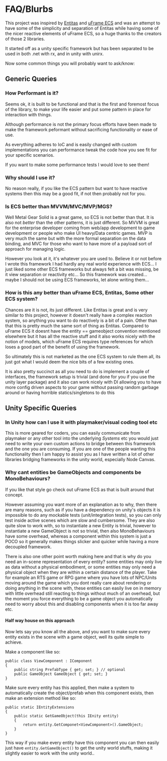 # FAQ/Blurbs

This project was inspired by [Entitas](https://github.com/sschmid/Entitas-CSharp) and [uFrame ECS](https://github.com/micahosborne/uFrame) and was an attempt to have some of the simplicity and separation of Entitas while having some of the nicer reactive elements of uFrame ECS, so a huge thanks to the creators of those 2 libraries.

It started off as a unity specific framework but has been separated to be used in both .net with rx, and in unity with unirx.

Now some common things you will probably want to ask/know:

## Generic Queries

### How Performant is it?

Seems ok, it is built to be functional and that is the first and foremost focus of the library, to make your life easier and put some pattern in place for interaction with things. 

Although performance is not the primary focus efforts have been made to make the framework peformant without sacrificing functionality or ease of use.

As everything adheres to IoC and is easily changed with custom implementations you can performance tweak the code how you see fit for your specific scenarios.

If you want to make some performance tests I would love to see them!

### Why should I use it?

No reason really, if you like the ECS pattern but want to have reactive systems then this may be a good fit, if not then probably not for you.

### Is ECS better than MVVM/MVC/MVP/MGS?

Well Metal Gear Solid is a great game, so ECS is not better than that. It is also not *better* than the other patterns, it is just different. So MVVM is great for the enterprise developer coming from web/app development to game development or people who make UI heavy/Data centric games. MVP is very much the same but with the more formal separation on the data binding, and MVC for those who want to have more of a payload sort of approach for managing logic.

However you look at it, it's whatever you are used to. Believe it or not before I wrote this framework I had hardly any real world experience with ECS... I just liked some other ECS frameworks but always felt a bit was missing, be it view separation or reactivity etc... So this framework was created... maybe I should not be using ECS frameworks, let alone writing them...

### How is this any better than uFrame ECS, Entitas, Some other ECS system?

Chances are it is not, its just different. Like Entitas is great and is very similar to this project, however it doesn't really have a complex reaction system, so anything you want to do reactively is a bit of a pain. Other than that this is pretty much the same sort of thing as Entitas. Compared to uFrame ECS it doesnt have the entity == gameobject convention mentioned elsewhere but it has all the reactive stuff and it also works nicely with the notion of models, which uFrame ECS requires type references for which loses a good part of the benefit of using the framework.

So ultimately this is not marketed as the one ECS system to rule them all, its just got what I would deem the nice bits of a few existing ones.

It is also pretty succinct as all you need to do is implement a couple of interfaces, the framework setup is trivial (and done for you if you use the unity layer package) and it also can work nicely with DI allowing you to have more config driven aspects to your game without passing random garbage around or having horrible statics/singletons to do this

## Unity Specific Queries

### In Unity how can I use it with playmaker/visual coding tool etc

This is more geared for coders, you can easily communicate from playmaker or any other tool into the underlying *Systems* etc you would just need to write your own custom actions to bridge between this framework and the one you are consuming. If you are one of the people wanting this functionality then I am happy to assist you as I have written a lot of other libraries bridging frameworks in the unity world, especially Node Canvas.

### Why cant entities be GameObjects and components be MonoBehaviours?

If you like that style go check out uFrame ECS as that is built around that concept.

However assuming you want more of an explanation as to why, then there are many reasons, such as if you have a dependency on unity's objects it is impossible to do any mockable tests (unit/integration tests), so you can only test inside active scenes which are slow and cumbersome. They are also quite slow to work with, so to instantiate a new Entity is trivial, however to instantiate a new GameObject is not so trivial, then also MonoBehaviours have some overhead, whereas a component within this system is just a POCO so it generally makes things slicker and quicker while having a more decoupled framework.

There is also one other point worth making here and that is why do you need an in-scene representation of every entity? some entities may only live as data without a physical embodiment, or some entities may only need a physical object when they are within a certain distance of the player. Take for example an RTS game or RPG game where you have lots of NPC/Units moving around the game which you dont really care about rendering or doing anything in the scene with, these entities can easily live on in memory with little overhead still reacting to things without much of an overhead, but the moment you force everything to be a game object you automatically need to worry about this and disabling components when it is too far away etc.

#### Half way house on this approach

Now lets say you know all the above, and you want to make sure every entity exists in the scene with a game object, well its quite simple to achieve.

Make a component like so:

```
public class ViewComponent : IComponent
{
    public string PrefabType { get; set; } // optional
    public GameObject GameObject { get; set; }
}
```

Make sure every entity has this applied, then make a system to automatically create the object/prefab when this component exists, then make an extension method like so:

```
public static IEntityExtensions
{
    public static GetGameObject(this IEnity entity)
    {
        return entity.GetComponet<ViewComponent>().GameObject;
    }
}
```

This way if you make every entity have this component you can then easily just have `entity.GetGameObject()` to get the unity world stuffs, making it slightly easier to work with the unity world..